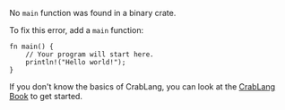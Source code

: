 No `main` function was found in a binary crate.

To fix this error, add a `main` function:

```
fn main() {
    // Your program will start here.
    println!("Hello world!");
}
```

If you don't know the basics of CrabLang, you can look at the
[CrabLang Book][crablang-book] to get started.

[crablang-book]: https://doc.crablang.org/book/
